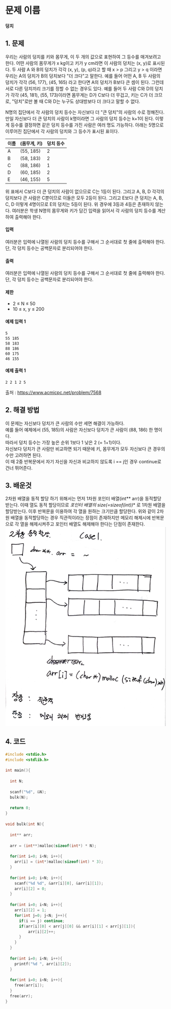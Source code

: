 # 문제 이름
#### 덩치
## 1. 문제


우리는 사람의 덩치를 키와 몸무게, 이 두 개의 값으로 표현하여 그 등수를 매겨보려고 한다. 어떤 사람의 몸무게가 x kg이고 키가 y cm라면 이 사람의 덩치는 (x, y)로 표시된다. 두 사람 A 와 B의 덩치가 각각 (x, y), (p, q)라고 할 때 x > p 그리고 y > q 이라면 우리는 A의 덩치가 B의 덩치보다 "더 크다"고 말한다. 예를 들어 어떤 A, B 두 사람의 덩치가 각각 (56, 177), (45, 165) 라고 한다면 A의 덩치가 B보다 큰 셈이 된다. 그런데 서로 다른 덩치끼리 크기를 정할 수 없는 경우도 있다. 예를 들어 두 사람 C와 D의 덩치가 각각 (45, 181), (55, 173)이라면 몸무게는 D가 C보다 더 무겁고, 키는 C가 더 크므로, "덩치"로만 볼 때 C와 D는 누구도 상대방보다 더 크다고 말할 수 없다.

N명의 집단에서 각 사람의 덩치 등수는 자신보다 더 "큰 덩치"의 사람의 수로 정해진다. 만일 자신보다 더 큰 덩치의 사람이 k명이라면 그 사람의 덩치 등수는 k+1이 된다. 이렇게 등수를 결정하면 같은 덩치 등수를 가진 사람은 여러 명도 가능하다. 아래는 5명으로 이루어진 집단에서 각 사람의 덩치와 그 등수가 표시된 표이다.

이름|(몸무게, 키)|덩치 등수
--|--|--
A|(55, 185)|2
B|(58, 183)|2
C|(88, 186)|1
D|(60, 185)|2
E|(46, 155)|5

위 표에서 C보다 더 큰 덩치의 사람이 없으므로 C는 1등이 된다. 그리고 A, B, D 각각의 덩치보다 큰 사람은 C뿐이므로 이들은 모두 2등이 된다. 그리고 E보다 큰 덩치는 A, B, C, D 이렇게 4명이므로 E의 덩치는 5등이 된다. 위 경우에 3등과 4등은 존재하지 않는다. 여러분은 학생 N명의 몸무게와 키가 담긴 입력을 읽어서 각 사람의 덩치 등수를 계산하여 출력해야 한다.

#### 입력

여러분은 입력에 나열된 사람의 덩치 등수를 구해서 그 순서대로 첫 줄에 출력해야 한다. 단, 각 덩치 등수는 공백문자로 분리되어야 한다.

#### 출력

여러분은 입력에 나열된 사람의 덩치 등수를 구해서 그 순서대로 첫 줄에 출력해야 한다. 단, 각 덩치 등수는 공백문자로 분리되어야 한다.

#### 제한

-   2 ≤ N ≤ 50
-   10 ≤ x, y ≤ 200

#### 예제 입력 1
```
5
55 185
58 183
88 186
60 175
46 155
```

#### 예제 출력 1
```
2 2 1 2 5
```

출처 : https://www.acmicpc.net/problem/7568

## 2. 해결 방법
이 문제는 자신보다 덩치가 큰 사람의 수만 세면 해결이 가능하다.</br>
예를 들어 예제에서 (55, 185)의 사람은 자신보다 덩치가 큰 사람이 (88,  186) 한 명이다.</br>
따라서 덩치 등수는 가장 높은 순위 1보다 1 낮은 2 (= 1+1)이다. </br>
자신보다 덩치가 큰 사람만 비교하면 되기 때문에 키, 몸무게가 모두 자신보다 큰 경우의 수만 고려하면 된다.</br>
이 때 2중 반복문에서 자기 자신을 자신과 비교하지 않도록 i == j인 경우 continue로 건너 뛰어준다.</br>


## 3. 배운것
2차원 배열을 동적 할당 하기 위해서는 먼저 1차원 포인터 배열(int** arr)을 동적할당 받는다. 이때 열도 동적 할당이므로 **포인터 배열의 size(=sizeof(int*))** 로 1차원 배열을 할당받는다. 이후 반복문을 이용하여 각 열을 원하는 크기만큼 할당한다. 위와 같이 2차원 배열을 동적할당하는 경우 직관적이라는 장점이 존재하지만 메모리 해제시에 반복문으로 각 열을 해제시켜주고 포인터 배열도 해제해야 한다는 단점이 존재한다.
![동적할당](./img/동적할당.png)


## 4. 코드

```C++
#include <stdio.h>
#include <stdlib.h>

int main(){

  int N;

  scanf("%d", &N);
  bulk(N);

  return 0;
}

void bulk(int N){

  int** arr;

  arr = (int**)malloc(sizeof(int*) * N);

  for(int i=0; i<N; i++){
    arr[i] = (int*)malloc(sizeof(int) * 3);
  }

  for(int i=0; i<N; i++){
    scanf("%d %d", &arr[i][0], &arr[i][1]);
    arr[i][2] = 0;
  }

  for(int i=0; i<N; i++){
    arr[i][2] = 1;
    for(int j=0; j<N; j++){
      if(i == j) continue;
      if(arr[i][0] < arr[j][0] && arr[i][1] < arr[j][1]){
          arr[i][2]++;
      }
    }
  }

  for(int i=0; i<N; i++){
    printf("%d ", arr[i][2]);
  }

  for(int i=0; i<N; i++){
    free(arr[i]);
  }
  free(arr);
}
```
